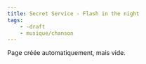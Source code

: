 ```yaml
---
title: Secret Service - Flash in the night
tags:
    - -draft
    - musique/chanson
---
```


Page créée automatiquement, mais vide.
